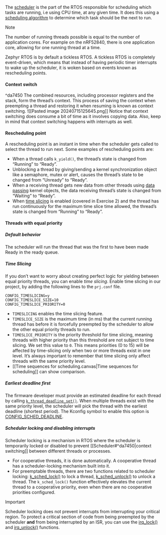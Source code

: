 The [scheduler](https://developer.nordicsemi.com/nRF_Connect_SDK/doc/latest/zephyr/kernel/services/scheduling/index.html) is the part of the RTOS responsible for scheduling which tasks are running, i.e using CPU time, at any given time. It does this using a [scheduling algorithm](https://developer.nordicsemi.com/nRF_Connect_SDK/doc/latest/zephyr/kernel/services/scheduling/index.html#scheduling-algorithm) to determine which task should be the next to run.

> [!Note]
> 
> The number of running threads possible is equal to the number of application cores. For example on the nRF52840, there is one application core, allowing for one running thread at a time.

Zephyr RTOS is by default a tickless RTOS. A tickless RTOS is completely event-driven, which means that instead of having periodic timer interrupts to wake up the scheduler, it is woken based on events known as rescheduling points.

#### Context switch
^da7450
The combined resources, including processor registers and the stack, form the thread’s context. This process of saving the context when preempting a thread and restoring it when resuming is known as context switching.
![[Pasted image 20240715125645.png]]
Notice that context switching does consume a bit of time as it involves copying data. Also, keep in mind that context switching happens with interrupts as well.

#### Rescheduling point
A rescheduling point is an instant in time when the scheduler gets called to select the thread to run next. Some examples of rescheduling points are:
- When a thread calls `k_yield()`, the thread’s state is changed from “Running” to “Ready”.
- Unblocking a thread by giving/sending a kernel synchronization object like a semaphore, mutex or alert, causes the thread’s state to be changed from “Unready” to “Ready”.
- When a receiving thread gets new data from other threads using [data passing](https://developer.nordicsemi.com/nRF_Connect_SDK/doc/latest/zephyr/kernel/services/index.html#data-passing) kernel objects, the data receiving thread’s state is changed from “Waiting” to “Ready”.
- When [time slicing](https://developer.nordicsemi.com/nRF_Connect_SDK/doc/latest/kconfig/index.html#CONFIG_TIMESLICING) is enabled (covered in Exercise 2) and the thread has run continuously for the maximum time slice time allowed, the thread’s state is changed from “Running” to “Ready”.

#### Threads with equal priority
##### Default behavior
The scheduler will run the thread that was the first to have been made Ready in the ready queue.
##### Time Slicing
If you don’t want to worry about creating perfect logic for yielding between equal priority threads, you can enable _time slicing_.
Enable time slicing in our project, by adding the following lines to the `prj.conf` file.
```c-like
CONFIG_TIMESLICING=y
CONFIG_TIMESLICE_SIZE=10
CONFIG_TIMESLICE_PRIORITY=0
```
- `TIMESLICING` enables the time slicing feature.
- `TIMESLICE_SIZE` is the maximum time (in ms) that the current running thread has before it is forcefully preempted by the scheduler to allow the other equal priority threads to run.
- `TIMESLICE_PRIORITY` is the priority threshold for time slicing, meaning threads with higher priority than this threshold are not subject to time slicing. We set this value to `0`. This means priorities (0 to 15) will be affected by time-slicing only when two or more threads exist in one level. It’s always important to remember that time slicing only affect threads with the same priority level.
- [[Time sequences for scheduling.canvas|Time sequences for scheduling]] can show comparison.

##### Earliest deadline first
The firmware developer must provide an estimated deadline for each thread by calling [`k_thread_deadline_set()`](https://developer.nordicsemi.com/nRF_Connect_SDK/doc/latest/zephyr/kernel/services/threads/index.html#c.k_thread_deadline_set). When multiple threads exist with the same priority level, the scheduler will pick the thread with the earliest deadline (shortest period).
The Kconfig symbol to enable this option is [CONFIG_SCHED_DEADLINE](https://developer.nordicsemi.com/nRF_Connect_SDK/doc/latest/kconfig/index.html#CONFIG_SCHED_DEADLINE).

##### Scheduler locking and disabling interrupts
Scheduler locking is a mechanism in RTOS where the scheduler is temporarily locked or disabled to prevent [[Scheduler#^da7450|context switching]] between different threads or processes.
- For cooperative threads, it is done automatically. A cooperative thread has a scheduler-locking mechanism built into it.
- For preemptable threads, there are two functions related to scheduler locking: [k_sched_lock()](https://developer.nordicsemi.com/nRF_Connect_SDK/doc/latest/zephyr/kernel/services/threads/index.html#c.k_sched_lock) to lock a thread, [k_sched_unlock()](https://developer.nordicsemi.com/nRF_Connect_SDK/doc/latest/zephyr/kernel/services/threads/index.html#c.k_sched_unlock) to unlock a thread. The `k_sched_lock()` function effectively elevates the current thread to a cooperative priority, even when there are no cooperative priorities configured.
 
> [!Important]
> Scheduler locking does not prevent interrupts from interrupting your critical region. To protect a critical section of code from being preempted by the scheduler **and** from being interrupted by an ISR, you can use the [irq_lock()](https://developer.nordicsemi.com/nRF_Connect_SDK/doc/latest/zephyr/kernel/services/interrupts.html#c.irq_lock) and [irq_unlock()](https://developer.nordicsemi.com/nRF_Connect_SDK/doc/latest/zephyr/kernel/services/interrupts.html#c.irq_unlock) functions.

